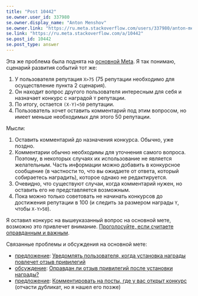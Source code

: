 ```yaml
---
title: "Post 10442"
se.owner.user_id: 337980
se.owner.display_name: "Anton Menshov"
se.owner.link: "https://ru.meta.stackoverflow.com/users/337980/anton-menshov"
se.link: "https://ru.meta.stackoverflow.com/a/10442"
se.post_id: 10442
se.post_type: answer
---
```

<p>Эта же проблема была поднята на <a href="https://meta.stackexchange.com/q/246684/383809">основной Meta</a>. Я так понимаю, сценарий развития событий тот же:</p>

<ol>
<li>У пользователя репутация <code>X&gt;75</code> (75 репутации необходимо для осуществление пункта 2 сценария).</li>
<li>Он находит вопрос другого пользователя интересным для себя и назначает конкурс с наградой <code>Y</code> репутации. </li>
<li>По итогу, остается <code>(X-Y)&lt;50</code> репутации.</li>
<li>Пользователь хочет оставить комментарий под этим вопросом, но имеет меньше необходимых для этого 50 репутации.</li>
</ol>

<p>Мысли:</p>

<ol>
<li>Оставить комментарий до назначения конкурса. Обычно, уже поздно.</li>
<li>Комментарии обычно необходимы для уточнения самого вопроса. Поэтому, в некоторых случаях их использование не является желательным. Часть информации можно добавить в конкурсное сообщение (в частности то, что вы ожидаете от ответа, который собираетесь наградить), которое однако не редактируется.</li>
<li>Очевидно, что существуют случаи, когда комментарий нужен, но оставить его не представляется возможным.</li>
<li>Пока можно только советовать не начинать конкурсов до достижения репутации в 100 (и следить за размером награды <code>Y</code>, чтобы <code>X-Y&gt;50</code>).</li>
</ol>

<p>Я оставил конкурс на вышеуказанный вопрос на основной мете, возможно это привлечет внимание. <a href="https://meta.stackexchange.com/q/246684/383809">Проголосуйте, если считаете оправданным и важным</a>.</p>

<p>Связанные проблемы и обсуждения на основной мете:</p>

<ul>
<li><a href="/questions/tagged/%d0%bf%d1%80%d0%b5%d0%b4%d0%bb%d0%be%d0%b6%d0%b5%d0%bd%d0%b8%d0%b5" class="post-tag required-tag" title="показать вопросы с меткой [предложение]" rel="tag">предложение</a>: <a href="https://meta.stackexchange.com/q/11930/383809">Уведомлять пользователя, когда установка награды повлечет отзыв привилегий</a></li>
<li><a href="/questions/tagged/%d0%be%d0%b1%d1%81%d1%83%d0%b6%d0%b4%d0%b5%d0%bd%d0%b8%d0%b5" class="post-tag required-tag" title="показать вопросы с меткой [обсуждение]" rel="tag">обсуждение</a>: <a href="https://meta.stackexchange.com/q/4780/383809">Оправдан ли отзыв привилегий после установки награды?</a></li>
<li><a href="/questions/tagged/%d0%bf%d1%80%d0%b5%d0%b4%d0%bb%d0%be%d0%b6%d0%b5%d0%bd%d0%b8%d0%b5" class="post-tag required-tag" title="показать вопросы с меткой [предложение]" rel="tag">предложение</a>: <a href="https://meta.stackexchange.com/q/192403/383809">Комментировать на посты, где у вас открыт конкурс</a> (отчасти дубликат, но я нашел его позже)</li>
</ul>
